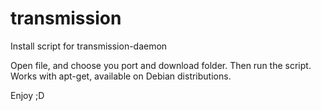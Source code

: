 transmission
============

Install script for transmission-daemon

Open file, and choose you port and download folder. Then run the script.
Works with apt-get, available on Debian distributions.

Enjoy ;D
